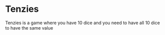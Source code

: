 # Tenzies 

Tenzies is a game where you have 10 dice and you need to have all 10 dice to have the same value
